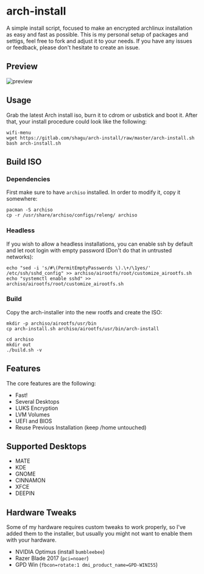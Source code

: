 # arch-install

A simple install script, focused to make an encrypted archlinux installation as easy and fast as possible. This is my personal setup of packages and settigs, feel free to fork and adjust it to your needs. If you have any issues or feedback, please don't hesitate to create an issue.

## Preview

![preview](https://media.giphy.com/media/vvm3RXS2aLyZRHp73s/giphy.gif)

## Usage

Grab the latest Arch install iso, burn it to cdrom or usbstick and boot it. After that, your install procedure could look like the following:

    wifi-menu
    wget https://gitlab.com/shagu/arch-install/raw/master/arch-install.sh
    bash arch-install.sh

## Build ISO

### Dependencies
First make sure to have `archiso` installed. In order to modify it, copy it somewhere:

    pacman -S archiso
    cp -r /usr/share/archiso/configs/releng/ archiso

### Headless
If you wish to allow a headless installations, you can enable ssh by default and let root login with empty password (Don't do that in untrusted networks):

    echo "sed -i 's/#\(PermitEmptyPasswords \).\+/\1yes/' /etc/ssh/sshd_config" >> archiso/airootfs/root/customize_airootfs.sh
    echo "systemctl enable sshd" >> archiso/airootfs/root/customize_airootfs.sh

### Build
Copy the arch-installer into the new rootfs and create the ISO:

    mkdir -p archiso/airootfs/usr/bin
    cp arch-install.sh archiso/airootfs/usr/bin/arch-install

    cd archiso
    mkdir out
    ./build.sh -v

## Features

The core features are the following:

* Fast!
* Several Desktops
* LUKS Encryption
* LVM Volumes
* UEFI and BIOS
* Reuse Previous Installation (keep /home untouched)

## Supported Desktops

* MATE
* KDE
* GNOME
* CINNAMON
* XFCE
* DEEPIN

## Hardware Tweaks

Some of my hardware requires custom tweaks to work properly, so I've added them to the installer, but usually you might not want to enable them with your hardware.

* NVIDIA Optimus (install `bumbleebee`)
* Razer Blade 2017 (`pci=noaer`)
* GPD Win (`fbcon=rotate:1 dmi_product_name=GPD-WINI55`)

